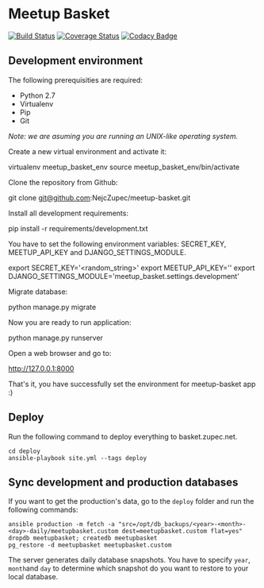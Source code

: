 Meetup Basket
=============

[![Build Status](https://travis-ci.org/NejcZupec/meetup-basket.svg?branch=master)](https://travis-ci.org/NejcZupec/meetup-basket)
[![Coverage Status](https://coveralls.io/repos/NejcZupec/meetup-basket/badge.svg?branch=master&service=github)](https://coveralls.io/github/NejcZupec/meetup-basket?branch=master)
[![Codacy Badge](https://www.codacy.com/project/badge/f2a0eb5c905a416da4e137ca2bfbed2e)](https://www.codacy.com/public/zupecnejc_3396/meetup-basket_2)

Development environment
-----------------------
The following prerequisities are required:
 * Python 2.7
 * Virtualenv
 * Pip
 * Git

*Note: we are asuming you are running an UNIX-like operating system.*

Create a new virtual environment and activate it:

  virtualenv meetup_basket_env
  source meetup_basket_env/bin/activate
  
Clone the repository from Github:

  git clone git@github.com:NejcZupec/meetup-basket.git
  
Install all development requirements:
  
  pip install -r requirements/development.txt
  
You have to set the following environment variables: SECRET_KEY, MEETUP_API_KEY and DJANGO_SETTINGS_MODULE.

  export SECRET_KEY='<random_string>'
  export MEETUP_API_KEY='<ask Nejc>'
  export DJANGO_SETTINGS_MODULE='meetup_basket.settings.development'
 
Migrate database:
  
  python manage.py migrate
  
Now you are ready to run application:

  python manage.py runserver
  
Open a web browser and go to:

  http://127.0.0.1:8000
  
That's it, you have successfully set the environment for meetup-basket app :) 

Deploy
------

Run the following command to deploy everything to basket.zupec.net.

```
cd deploy
ansible-playbook site.yml --tags deploy
```

Sync development and production databases
-----------------------------------------

If you want to get the production's data, go to the `deploy` folder and run the following commands:

```
ansible production -m fetch -a "src=/opt/db_backups/<year>-<month>-<day>-daily/meetupbasket.custom dest=meetupbasket.custom flat=yes"
dropdb meetupbasket; createdb meetupbasket
pg_restore -d meetupbasket meetupbasket.custom
```

The server generates daily database snapshots. You have to specify `year`, `month`and `day` to determine which snapshot do you want to restore to your local database.

